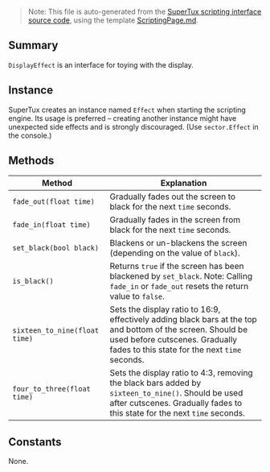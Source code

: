 > Note: This file is auto-generated from the [SuperTux scripting interface source code](https://github.com/SuperTux/supertux/tree/master/src/scripting), using the template [ScriptingPage.md](https://github.com/SuperTux/wiki/tree/master/templates/ScriptingPage.md).

Summary
-------

`DisplayEffect` is an interface for toying with the display.

Instance
--------

SuperTux creates an instance named `Effect` when starting the scripting engine. Its usage is preferred – creating another instance might have unexpected side effects and is strongly discouraged. (Use `sector.Effect` in the console.) 

Methods
-------

Method | Explanation
-------|-------
`fade_out(float time)` | Gradually fades out the screen to black for the next `time` seconds. 
`fade_in(float time)` | Gradually fades in the screen from black for the next `time` seconds. 
`set_black(bool black)` | Blackens or un-blackens the screen (depending on the value of `black`). 
`is_black()` | Returns `true` if the screen has been blackened by `set_black`. Note: Calling `fade_in` or `fade_out` resets the return value to `false`. 
`sixteen_to_nine(float time)` | Sets the display ratio to 16:9, effectively adding black bars at the top and bottom of the screen. Should be used before cutscenes. Gradually fades to this state for the next `time` seconds. 
`four_to_three(float time)` | Sets the display ratio to 4:3, removing the black bars added by `sixteen_to_nine()`. Should be used after cutscenes. Gradually fades to this state for the next `time` seconds. 


Constants
---------

None.
